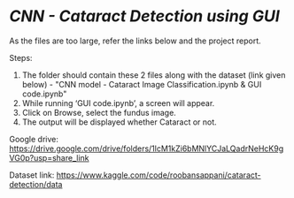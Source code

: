 # _CNN - Cataract Detection using GUI_

As the files are too large, refer the links below and the project report.

Steps:

1. The folder should contain these 2 files along with the dataset (link given below) - "CNN model - Cataract Image Classification.ipynb & GUI code.ipynb"
2. While running ‘GUI code.ipynb’, a screen will appear.
3. Click on Browse, select the fundus image.
4. The output will be displayed whether Cataract or not.


Google drive: https://drive.google.com/drive/folders/1lcM1kZi6bMNlYCJaLQadrNeHcK9gVG0p?usp=share_link

Dataset link: https://www.kaggle.com/code/roobansappani/cataract-detection/data
